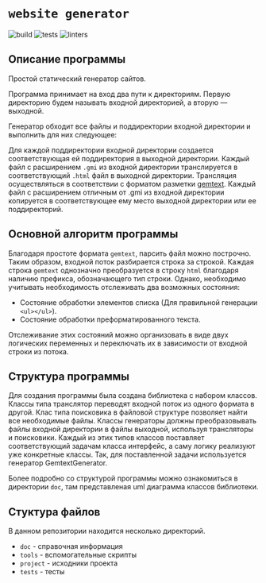# `website generator`

![build](https://github.com/dunaitseva/website_generator/actions/workflows/build.yml/badge.svg)
![tests](https://github.com/dunaitseva/website_generator/actions/workflows/tests.yml/badge.svg)
![linters](https://github.com/dunaitseva/website_generator/actions/workflows/linters.yml/badge.svg)

## Описание программы

Простой статический генератор сайтов.

Программа принимает на вход два пути к директориям. Первую директорию будем называть входной директорией, а вторую —
выходной.

Генератор обходит все файлы и поддиректории входной директории и выполнить для них следующее:

Для каждой поддиректории входной директории создается соответствующая ей поддиректория в выходной директории.
Каждый файл с расширением `.gmi` из входной директории транслируется в соответствующий `.html` файл в выходной директории.
Трансляция осуществляться в соответствии с форматом разметки [gemtext](https://gemini.circumlunar.space/docs/ru/gemtext.gmi).
Каждый файл с расширением отличным от .gmi из входной директории копируется в соответствующее ему место выходной директории
или ее поддиректорий.

## Основной алгоритм программы

Благодаря простоте формата `gemtext`, парсить файл можно построчно. Таким образом, входной поток разбирается строка за строкой.
Каждая строка `gemtext` однозначно преобразуется в строку `html` благодаря наличию префикса, обозначающего тип строки.
Однако, необходимо учитывать необходимость отслеживать два возможных состояния:

- Состояние обработки элементов списка (Для правильной генерации `<ul></ul>`). 
- Состояние обработки преформатированного текста.

Отслеживание этих состояний можно организовать в виде двух логических переменных и переключать их в зависимости от
входной строки из потока.

## Структура программы
Для создания программы была создана библиотека с набором классов. Классы типа транслятор переводят входной поток из
одного формата в другой. Клас типа поисковика в файловой структуре позволяет найти все необходимые файлы. Классы генераторы
должны преобразовывать файлы входной директории в файлы выходной, используя трансляторы и поисковики. Каждый из этих
типов классов поставляет соответствующий задачам класса интерфейс, а саму логику реализуют уже конкретные классы. Так, для
поставленной задачи используется генератор GemtextGenerator.

Более подробно со структурой программы можно ознакомиться в директории `doc`, там представленая uml диаграмма классов
библиотеки.

## Стуктура файлов

В данном репозитории находится несколько директорий.

- `doc` - справочная информация
- `tools` - вспомогательные скрипты
- `project` - исходники проекта
- `tests` - тесты
